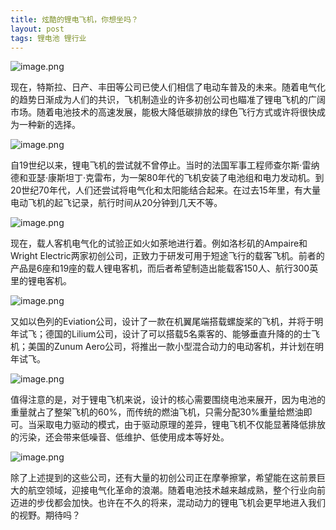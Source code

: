 ```yaml
---
title: 炫酷的锂电飞机，你想坐吗？
layout: post
tags: 锂电池 锂行业
---
```

![image.png](https://upload-images.jianshu.io/upload_images/8031739-c703ec81a91d008d.png?imageMogr2/auto-orient/strip%7CimageView2/2/w/1240)


现在，特斯拉、日产、丰田等公司已使人们相信了电动车普及的未来。随着电气化的趋势日渐成为人们的共识，飞机制造业的许多初创公司也瞄准了锂电飞机的广阔市场。随着电池技术的高速发展，能极大降低碳排放的绿色飞行方式或许将很快成为一种新的选择。

![image.png](https://upload-images.jianshu.io/upload_images/8031739-5af6a4fb848ae84f.png?imageMogr2/auto-orient/strip%7CimageView2/2/w/1240)


自19世纪以来，锂电飞机的尝试就不曾停止。当时的法国军事工程师查尔斯·雷纳德和亚瑟·康斯坦丁·克雷布，为一架80年代的飞机安装了电池组和电力发动机。到20世纪70年代，人们还尝试将电气化和太阳能结合起来。在过去15年里，有大量电动飞机的起飞记录，航行时间从20分钟到几天不等。

![image.png](https://upload-images.jianshu.io/upload_images/8031739-9d5e77291b010f74.png?imageMogr2/auto-orient/strip%7CimageView2/2/w/1240)


现在，载人客机电气化的试验正如火如荼地进行着。例如洛杉矶的Ampaire和Wright Electric两家初创公司，正致力于研发可用于短途飞行的载客飞机。前者的产品是6座和19座的载人锂电客机，而后者希望制造出能载客150人、航行300英里的锂电客机。

![image.png](https://upload-images.jianshu.io/upload_images/8031739-45c9150d8523d0d3.png?imageMogr2/auto-orient/strip%7CimageView2/2/w/1240)


又如以色列的Eviation公司，设计了一款在机翼尾端搭载螺旋桨的飞机，并将于明年试飞；德国的Lilium公司，设计了可以搭载5名乘客的、能够垂直升降的的士飞机；美国的Zunum Aero公司，将推出一款小型混合动力的电动客机，并计划在明年试飞。

![image.png](https://upload-images.jianshu.io/upload_images/8031739-0311000c55cc5830.png?imageMogr2/auto-orient/strip%7CimageView2/2/w/1240)


值得注意的是，对于锂电飞机来说，设计的核心需要围绕电池来展开，因为电池的重量就占了整架飞机的60%，而传统的燃油飞机，只需分配30%重量给燃油即可。当采取电力驱动的模式，由于驱动原理的差异，锂电飞机不仅能显著降低排放的污染，还会带来低噪音、低维护、低使用成本等好处。

![image.png](https://upload-images.jianshu.io/upload_images/8031739-ca4052196c31b3d4.png?imageMogr2/auto-orient/strip%7CimageView2/2/w/1240)


除了上述提到的这些公司，还有大量的初创公司正在摩拳擦掌，希望能在这前景巨大的航空领域，迎接电气化革命的浪潮。随着电池技术越来越成熟，整个行业向前迈进的步伐都会加快。也许在不久的将来，混动动力的锂电飞机会更早地进入我们的视野。期待吗？